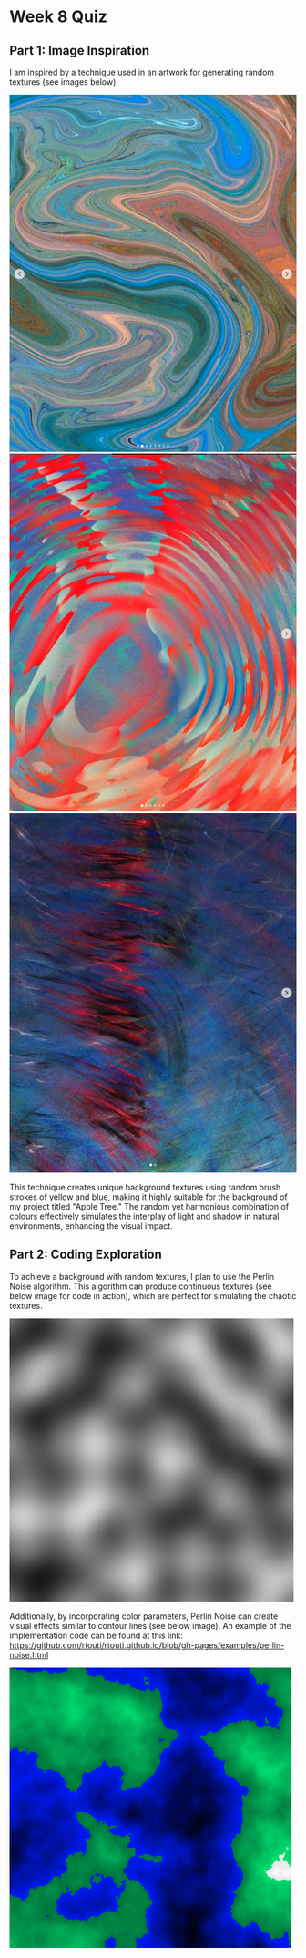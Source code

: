 # Week 8 Quiz


## Part 1: Image Inspiration
I am inspired by a technique used in an artwork for generating random textures (see images below).

![This is the reference images 1](Images/TextureBg/Texture2.png)
![This is the reference images 2](Images/TextureBg/Texture4.png)
![This is the reference images 3](Images/TextureBg/Texture5.png)

 This technique creates unique background textures using random brush strokes of yellow and blue, making it highly suitable for the background of my project titled "Apple Tree." The random yet harmonious combination of colours effectively simulates the interplay of light and shadow in natural environments, enhancing the visual impact.
 ## Part 2: Coding Exploration
 To achieve a background with random textures, I plan to use the Perlin Noise algorithm. This algorithm can produce continuous textures (see below image for code in action), which are perfect for simulating the chaotic textures.

![This is the code in action image1](Images/Coding/PerlinNoiseCode1.png)

 Additionally, by incorporating color parameters, Perlin Noise can create visual effects similar to contour lines (see below image). An example of the implementation code can be found at this link: https://github.com/rtouti/rtouti.github.io/blob/gh-pages/examples/perlin-noise.html
 
 ![This is the code in action image2](Images/Coding/Heightmap.png)